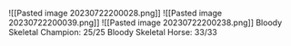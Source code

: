 ![[Pasted image 20230722200028.png]]
![[Pasted image 20230722200039.png]]
![[Pasted image 20230722200238.png]]
Bloody Skeletal Champion: 25/25
Bloody Skeletal Horse: 33/33